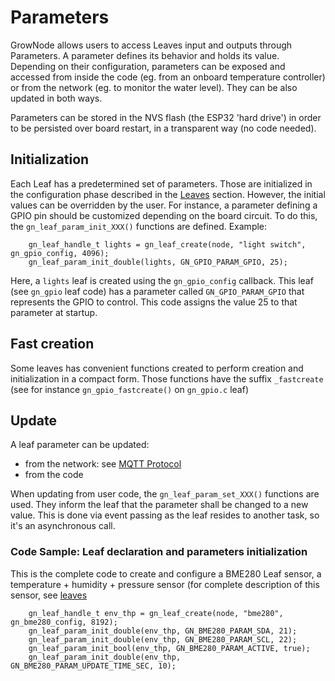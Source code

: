 # Parameters

GrowNode allows users to access Leaves input and outputs through Parameters. A parameter defines its behavior and holds its value.
Depending on their configuration, parameters can be exposed and accessed from inside the code (eg. from an onboard temperature controller) or from the network (eg. to monitor the water level). They can be also updated in both ways. 

Parameters can be stored in the NVS flash (the ESP32 'hard drive') in order to be persisted over board restart, in a transparent way (no code needed). 

## Initialization

Each Leaf has a predetermined set of parameters. Those are initialized in the configuration phase described in the [Leaves](#leaves) section. However, the initial values can be overridden by the user. For instance, a parameter defining a GPIO pin should be customized depending on the board circuit. To do this, the `gn_leaf_param_init_XXX()` functions are defined. Example: 

```
	gn_leaf_handle_t lights = gn_leaf_create(node, "light switch", gn_gpio_config, 4096);
	gn_leaf_param_init_double(lights, GN_GPIO_PARAM_GPIO, 25);
```

Here, a `lights` leaf is created using the `gn_gpio_config` callback. This leaf (see `gn_gpio` leaf code) has a parameter called `GN_GPIO_PARAM_GPIO` that represents the GPIO to control. This code assigns the value 25 to that parameter at startup.

## Fast creation

Some leaves has convenient functions created to perform creation and initialization in a compact form. Those functions have the suffix `_fastcreate` (see for instance `gn_gpio_fastcreate()` on `gn_gpio.c` leaf)

## Update

A leaf parameter can be updated:

- from the network: see [MQTT Protocol](#mqtt)
- from the code

When updating from user code, the `gn_leaf_param_set_XXX()` functions are used. They inform the leaf that the parameter shall be changed to a new value. This is done via event passing as the leaf resides to another task, so it's an asynchronous call.

### Code Sample: Leaf declaration and parameters initialization

This is the complete code to create and configure a BME280 Leaf sensor, a temperature + humidity + pressure sensor (for complete description of this sensor, see [leaves](leaves.md)

```
	gn_leaf_handle_t env_thp = gn_leaf_create(node, "bme280", gn_bme280_config, 8192);
	gn_leaf_param_init_double(env_thp, GN_BME280_PARAM_SDA, 21);
	gn_leaf_param_init_double(env_thp, GN_BME280_PARAM_SCL, 22);
	gn_leaf_param_init_bool(env_thp, GN_BME280_PARAM_ACTIVE, true);
	gn_leaf_param_init_double(env_thp, GN_BME280_PARAM_UPDATE_TIME_SEC, 10);
```

